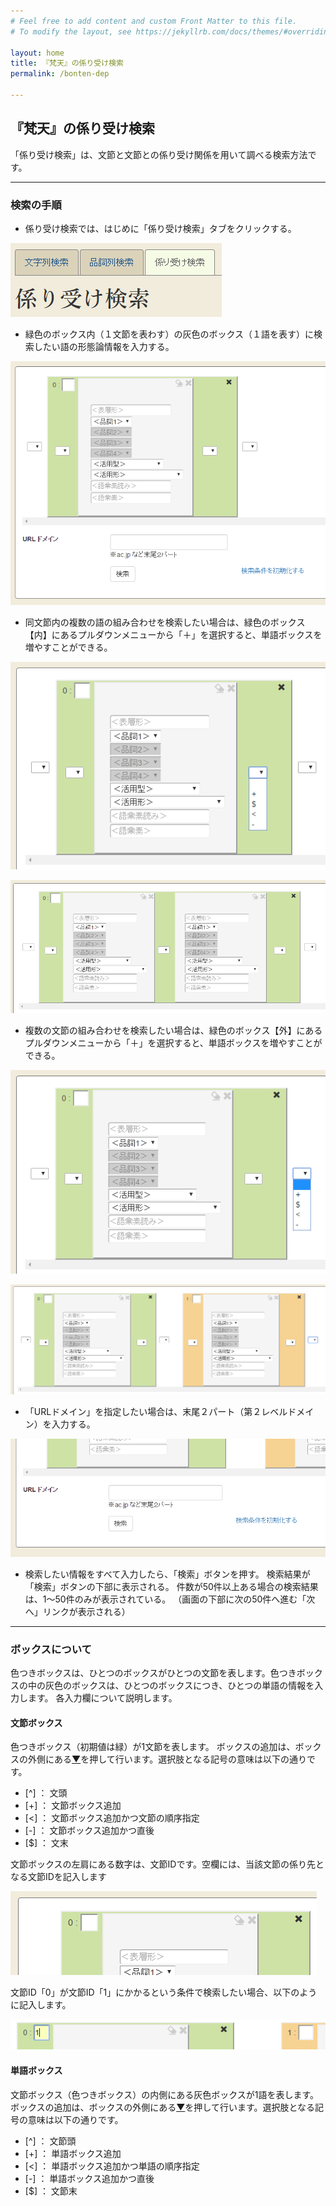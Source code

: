 ```yaml
---
# Feel free to add content and custom Front Matter to this file.
# To modify the layout, see https://jekyllrb.com/docs/themes/#overriding-theme-defaults

layout: home
title: 『梵天』の係り受け検索
permalink: /bonten-dep

---
```

## 『梵天』の係り受け検索

「係り受け検索」は、文節と文節との係り受け関係を用いて調べる検索方法です。

___

### 検索の手順
- 係り受け検索では、はじめに「係り受け検索」タブをクリックする。

![係り受け検索](images/bon36.png?raw=true "係り受け検索")

- 緑色のボックス内（１文節を表わす）の灰色のボックス（１語を表す）に検索したい語の形態論情報を入力する。

![係り受け検索](images/bon14.png?raw=true "係り受け検索")

- 同文節内の複数の語の組み合わせを検索したい場合は、緑色のボックス【内】にあるプルダウンメニューから「＋」を選択すると、単語ボックスを増やすことができる。

![係り受け検索](images/bon15.png?raw=true "係り受け検索")

![係り受け検索](images/bon16.png?raw=true "係り受け検索")

- 複数の文節の組み合わせを検索したい場合は、緑色のボックス【外】にあるプルダウンメニューから「＋」を選択すると、単語ボックスを増やすことができる。

![係り受け検索](images/bon17.png?raw=true "係り受け検索")

![係り受け検索](images/bon18.png?raw=true "係り受け検索")

- 「URLドメイン」を指定したい場合は、末尾２パート（第２レベルドメイン）を入力する。

![係り受け検索](images/bon19.png?raw=true "係り受け検索")

- 検索したい情報をすべて入力したら、「検索」ボタンを押す。
検索結果が「検索」ボタンの下部に表示される。
件数が50件以上ある場合の検索結果は、1～50件のみが表示されている。
（画面の下部に次の50件へ進む「次へ」リンクが表示される）


___

### ボックスについて

色つきボックスは、ひとつのボックスがひとつの文節を表します。色つきボックスの中の灰色のボックスは、ひとつのボックスにつき、ひとつの単語の情報を入力します。
各入力欄について説明します。

#### 文節ボックス

色つきボックス（初期値は緑）が1文節を表します。
ボックスの追加は、ボックスの外側にある[▼](images/bon34.png?raw=true "▼")を押して行います。選択肢となる記号の意味は以下の通りです。

- [^]	： 文頭
- [+]	： 文節ボックス追加
- [<]	： 文節ボックス追加かつ文節の順序指定
- [-]	： 文節ボックス追加かつ直後
- [$]	： 文末

文節ボックスの左肩にある数字は、文節IDです。空欄には、当該文節の係り先となる文節IDを記入します

![位置関係](images/bon23.png?raw=true "位置関係")

文節ID「0」が文節ID「1」にかかるという条件で検索したい場合、以下のように記入します。

![位置関係](images/bon25.png?raw=true "位置関係")


#### 単語ボックス

文節ボックス（色つきボックス）の内側にある灰色ボックスが1語を表します。
ボックスの追加は、ボックスの外側にある[▼](images/bon34.png?raw=true "▼")を押して行います。選択肢となる記号の意味は以下の通りです。

- [^]	： 文節頭
- [+]	： 単語ボックス追加
- [<]	： 単語ボックス追加かつ単語の順序指定
- [-]	： 単語ボックス追加かつ直後
- [$]	： 文節末
